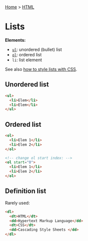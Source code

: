 [Home](../../README.md) > [HTML](./README.md)

# Lists

**Elements:**
- [`ul`](#unordered-list): unordered (bullet) list
- [`ol`](#ordered-list): ordered list
- `li`: list element

See also [how to style lists with CSS](../css/howto.style-list.md).


## Unordered list

```html
<ul>
  <li>Elem</li>
  <li>Elem</li>
</ul>
```


## Ordered list

```html
<ol>
  <li>Elem 1</li>
  <li>Elem 2</li>
</ol>

<!-- change ol start index: -->
<ol start="0">
  <li>Elem 1</li>
  <li>Elem 2</li>
</ol>
```


## Definition list

Rarely used:
```html
<dl>
  <dt>HTML</dt>
  <dd>Hypertext Markup Language</dd>
  <dt>CSS</dt>
  <dd>Cascading Style Sheets </dd>
</dl>
```
